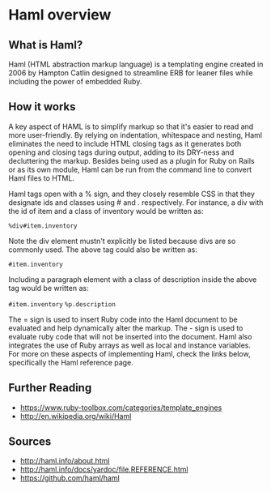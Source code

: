 # Haml overview

## What is Haml?
  Haml (HTML abstraction markup language) is a templating engine created in 2006
by Hampton Catlin designed to streamline ERB for leaner files while including
the power of embedded Ruby.  
  
## How it works
  A key aspect of HAML is to simplify markup so that it's easier to read and 
more user-friendly. By relying on indentation, whitespace and nesting, Haml eliminates
the need to include HTML closing tags as it generates both opening and closing tags 
during output, adding to its DRY-ness and decluttering the markup. Besides being used 
as a plugin for Ruby on Rails or as its own module, Haml can be run from the command 
line to convert Haml files to HTML.

  Haml tags open with a % sign, and they closely resemble CSS in that they designate
ids and classes using # and . respectively. For instance, a div with the id of
item and a class of inventory would be written as:
  
  ```%div#item.inventory```

Note the div element mustn't explicitly be listed because divs are so commonly
used. The above tag could also be written as:
  
  ```#item.inventory```

Including a paragraph element with a class of description inside the above tag would
be written as:

  ```#item.inventory```
    ```%p.description```

The = sign is used to insert Ruby code into the Haml document to be evaluated
and help dynamically alter the markup. The - sign is used to evaluate ruby code 
that will not be inserted into the document. Haml also integrates the use of Ruby 
arrays as well as local and instance variables. For more on these aspects 
of implementing Haml, check the links below, specifically the Haml reference page.

## Further Reading

* https://www.ruby-toolbox.com/categories/template_engines
* http://en.wikipedia.org/wiki/Haml

## Sources

* http://haml.info/about.html
* http://haml.info/docs/yardoc/file.REFERENCE.html
* https://github.com/haml/haml
